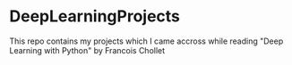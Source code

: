 # DeepLearningProjects
This repo contains my projects which I came accross while reading "Deep Learning with Python" by Francois Chollet
